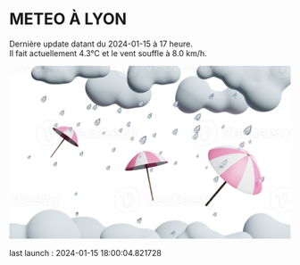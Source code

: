 # METEO À LYON

Dernière update datant du 2024-01-15 à 17 heure.  
Il fait actuellement 4.3°C et le vent souffle à 8.0 km/h.      

![](./.github/rain.png)

last launch : 2024-01-15 18:00:04.821728
